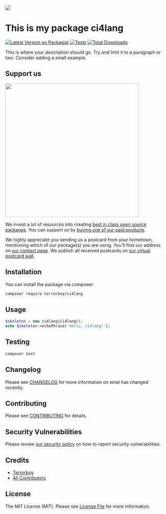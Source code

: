 
[<img src="https://github-ads.s3.eu-central-1.amazonaws.com/support-ukraine.svg?t=1" />](https://supportukrainenow.org)

# This is my package ci4lang

[![Latest Version on Packagist](https://img.shields.io/packagist/v/terrorboy/ci4lang.svg?style=flat-square)](https://packagist.org/packages/terrorboy/ci4lang)
[![Tests](https://github.com/terrorboy/ci4lang/actions/workflows/run-tests.yml/badge.svg?branch=main)](https://github.com/terrorboy/ci4lang/actions/workflows/run-tests.yml)
[![Total Downloads](https://img.shields.io/packagist/dt/terrorboy/ci4lang.svg?style=flat-square)](https://packagist.org/packages/terrorboy/ci4lang)

This is where your description should go. Try and limit it to a paragraph or two. Consider adding a small example.

## Support us

[<img src="https://github-ads.s3.eu-central-1.amazonaws.com/ci4lang.jpg?t=1" width="419px" />](https://spatie.be/github-ad-click/ci4lang)

We invest a lot of resources into creating [best in class open source packages](https://spatie.be/open-source). You can support us by [buying one of our paid products](https://spatie.be/open-source/support-us).

We highly appreciate you sending us a postcard from your hometown, mentioning which of our package(s) you are using. You'll find our address on [our contact page](https://spatie.be/about-us). We publish all received postcards on [our virtual postcard wall](https://spatie.be/open-source/postcards).

## Installation

You can install the package via composer:

```bash
composer require terrorboy/ci4lang
```

## Usage

```php
$skeleton = new ci4lang\Ci4lang();
echo $skeleton->echoPhrase('Hello, ci4lang!');
```

## Testing

```bash
composer test
```

## Changelog

Please see [CHANGELOG](CHANGELOG.md) for more information on what has changed recently.

## Contributing

Please see [CONTRIBUTING](https://github.com/spatie/.github/blob/main/CONTRIBUTING.md) for details.

## Security Vulnerabilities

Please review [our security policy](../../security/policy) on how to report security vulnerabilities.

## Credits

- [Terrorboy](https://github.com/Terrorboy)
- [All Contributors](../../contributors)

## License

The MIT License (MIT). Please see [License File](LICENSE.md) for more information.
